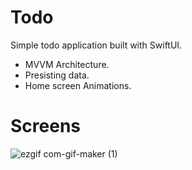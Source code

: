 # Todo

Simple todo application built with SwiftUI.
- MVVM Architecture.
- Presisting data.
- Home screen Animations.


# Screens

![ezgif com-gif-maker (1)](https://user-images.githubusercontent.com/25956382/185430812-5b4ae2c7-e8ae-4689-8553-abede9c26cb9.gif)

